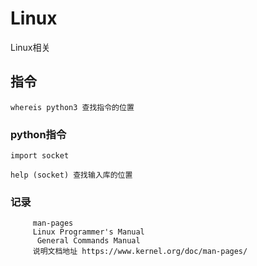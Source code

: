 # Linux
Linux相关
## 指令

    whereis python3 查找指令的位置

### python指令

    import socket

    help (socket) 查找输入库的位置
    
### 记录

         man-pages
         Linux Programmer's Manual 
          General Commands Manual 
         说明文档地址 https://www.kernel.org/doc/man-pages/


